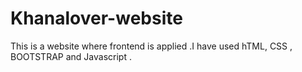 # Khanalover-website
This is a website  where frontend is applied .I have used hTML, CSS , BOOTSTRAP and Javascript .
